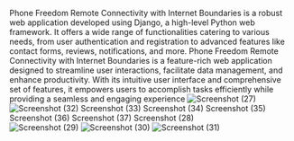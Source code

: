 Phone Freedom Remote Connectivity with Internet Boundaries is a robust web application developed using Django, a high-level Python web framework. It offers a wide range of functionalities catering to various needs, from user authentication and registration to advanced features like contact forms, reviews, notifications, and more.
Phone Freedom  Remote Connectivity with Internet Boundaries is a feature-rich web application designed to streamline user interactions, facilitate data management, and enhance productivity. With its intuitive user interface and comprehensive set of features, it empowers users to accomplish tasks efficiently while providing a seamless and engaging experience
![Screenshot (27)](https://github.com/Vinayakkhot/Phone-Freedom-Remote-Connectivity-with-internet-Boundary/assets/123005178/35f69be6-6f90-4320-a3d1-3c3860c86034)
![
![Screenshot (32)](https://github.com/Vinayakkhot/Phone-Freedom-Remote-Connectivity-with-internet-Boundary/assets/123005178/a55c2650-b76f-4277-a4a8-08cbf41ee408)
![Screenshot (33)](https://github.com/Vinayakkhot/Phone-Freedom-Remote-Connectivity-with-internet-Boundary/assets/123005178/9f3a7751-f11b-42cd-ab79-cbb7f79d6b1d)
![Screenshot (34)](https://github.com/Vinayakkhot/Phone-Freedom-Remote-Connectivity-with-internet-Boundary/assets/123005178/7e6c4595-e5c9-455e-a2e0-ca4487bf4eed)
![Screenshot (35)](https://github.com/Vinayakkhot/Phone-Freedom-Remote-Connectivity-with-internet-Boundary/assets/123005178/05e1d7a0-2e17-4780-a1c7-b54e6f9b07de)
![Screenshot (36)](https://github.com/Vinayakkhot/Phone-Freedom-Remote-Connectivity-with-internet-Boundary/assets/123005178/c852a551-707d-4253-a40d-7db1166f31f5)
![Screenshot (37)](https://github.com/Vinayakkhot/Phone-Freedom-Remote-Connectivity-with-internet-Boundary/assets/123005178/9477dfbe-2f7e-49a0-8e2d-5aa4d77c0d42)
Screenshot (28)](https://github.com/Vinayakkhot/Phone-Freedom-Remote-Connectivity-with-internet-Boundary/assets/123005178/e836e626-4775-403d-b2a1-9538717dfb56)
![Screenshot (29)](https://github.com/Vinayakkhot/Phone-Freedom-Remote-Connectivity-with-internet-Boundary/assets/123005178/f288e6f3-7470-42c9-b8d7-05e3cfa26f38)
![Screenshot (30)](https://github.com/Vinayakkhot/Phone-Freedom-Remote-Connectivity-with-internet-Boundary/assets/123005178/86ed1160-0d07-406e-ac6e-bcaf96ae805f)
![Screenshot (31)](https://github.com/Vinayakkhot/Phone-Freedom-Remote-Connectivity-with-internet-Boundary/assets/123005178/74509117-fe46-436d-a867-9813b5eb22ab)

